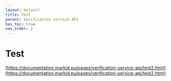 ```yaml
---
layout: default
title: Test
parent: Verification service API
has_toc: true
nav_order: 2
---
```


# Test

[https://documentation.markid.eu/pages/verification-service-api/test2.html](https://documentation.markid.eu/pages/verification-service-api/test2.html)
